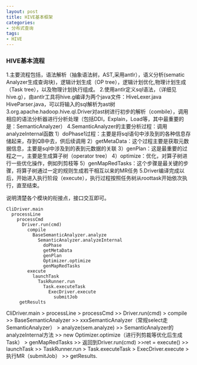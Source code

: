 ```yaml
---
layout: post
title: HIVE基本框架
categories:
- 分布式查询
tags:
- HIVE
---
```


### HIVE基本流程

1.主要流程包括，语法解析（抽象语法树，AST,采用antlr），语义分析(sematic Analyzer生成查询块)，逻辑计划生成（OP tree），逻辑计划优化,物理计划生成（Task tree），以及物理计划执行组成。
2.使用antlr定义sql语法，（详细见hive.g），由antlr工具将hive.g编译为两个java文件：HiveLexer.java    HiveParser.java，可以将输入的sql解析为ast树
3.org.apache.hadoop.hive.ql.Driver对ast树进行初步的解析（combile），调用相应的语法分析器进行分析处理（包括DDl，Explain，Load等，其中最重要的是：SemanticAnalyzer）
4.SemanticAnalyzer的主要分析过程：调用analyzeInternal函数
     1）doPhase1过程：主要是将sql语句中涉及到的各种信息存储起来，存到QB中去，供后续调用
     2）getMetaData：这个过程主要是获取元数据信息，主要是sql中涉及到的表到元数据的关联
     3）genPlan：这是最重要的过程之一，主要是生成算子树（operator tree）
     4）optimize：优化，对算子树进行一些优化操作，例如列剪枝等
     5）genMapRedTasks：这个步骤是最关键的步骤，将算子树通过一定的规则生成若干相互以来的MR任务
5.Driver编译完成以后，开始进入执行阶段（execute），执行过程按照任务树从roottask开始依次执行，直至结束。

说明清楚各个模块的衔接点，接口交互即可。

	CliDriver.main
  	  processLine
	  	processCmd
    	  Driver.run(cmd)
			compile
			  BaseSemanticAnalyzer.analyze
			    SemanticAnalyzer.analyzeInternal
				  doPhase
				  getMetaData
				  genPlan
				  Optimizer.optimize
				  genMapRedTasks
            execute
			  launchTask
				TaskRunner.run
				  Task.executeTask
				    ExecDriver.execute
				      submitJob
		 getResults

CliDriver.main > processLine > processCmd >> Driver.run(cmd) > compile >> BaseSemanticAnalyzer >> xxxSemanticAnalyzer（常规select走SemanticAnalyzer） > analyze(sem.analyze) >> SemanticAnalyzer的analyzeInternal方法 >> new Optimizer.optimize（进行列剪裁等优化后生成Task） > genMapRedTasks >> 返回到Driver.run(cmd) >>ret = execute() >> launchTask >> TaskRunner.run > Task.executeTask > ExecDriver.execute > 执行MR（submitJob） >> getResults.

